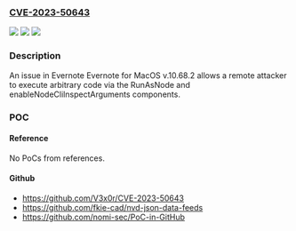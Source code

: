 ### [CVE-2023-50643](https://cve.mitre.org/cgi-bin/cvename.cgi?name=CVE-2023-50643)
![](https://img.shields.io/static/v1?label=Product&message=n%2Fa&color=blue)
![](https://img.shields.io/static/v1?label=Version&message=n%2Fa&color=blue)
![](https://img.shields.io/static/v1?label=Vulnerability&message=n%2Fa&color=brighgreen)

### Description

An issue in Evernote Evernote for MacOS v.10.68.2 allows a remote attacker to execute arbitrary code via the RunAsNode and enableNodeClilnspectArguments components.

### POC

#### Reference
No PoCs from references.

#### Github
- https://github.com/V3x0r/CVE-2023-50643
- https://github.com/fkie-cad/nvd-json-data-feeds
- https://github.com/nomi-sec/PoC-in-GitHub

